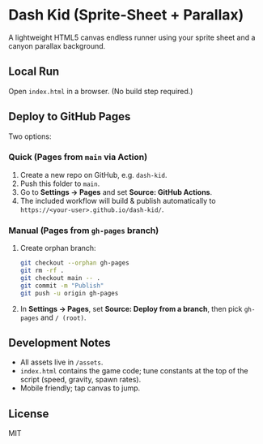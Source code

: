 # Dash Kid (Sprite-Sheet + Parallax)

A lightweight HTML5 canvas endless runner using your sprite sheet and a canyon parallax background.

## Local Run
Open `index.html` in a browser. (No build step required.)

## Deploy to **GitHub Pages**
Two options:

### Quick (Pages from `main` via Action)
1. Create a new repo on GitHub, e.g. `dash-kid`.
2. Push this folder to `main`.
3. Go to **Settings → Pages** and set **Source: GitHub Actions**.
4. The included workflow will build & publish automatically to `https://<your-user>.github.io/dash-kid/`.

### Manual (Pages from `gh-pages` branch)
1. Create orphan branch:  
   ```bash
   git checkout --orphan gh-pages
   git rm -rf .
   git checkout main -- .
   git commit -m "Publish"
   git push -u origin gh-pages
   ```
2. In **Settings → Pages**, set **Source: Deploy from a branch**, then pick `gh-pages` and `/ (root)`.

## Development Notes
- All assets live in `/assets`.
- `index.html` contains the game code; tune constants at the top of the script (speed, gravity, spawn rates).
- Mobile friendly; tap canvas to jump.

## License
MIT
